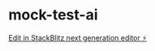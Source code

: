 # mock-test-ai

[Edit in StackBlitz next generation editor ⚡️](https://stackblitz.com/~/github.com/Ritik261/mock-test-ai)